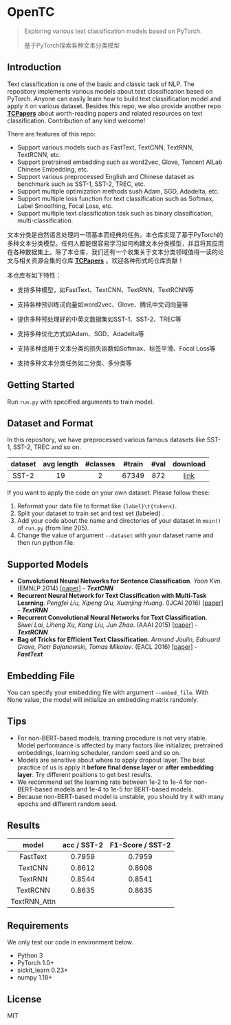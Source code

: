# OpenTC
> Exploring various text classification models based on PyTorch.
>
> 基于PyTorch探索各种文本分类模型

## Introduction
Text classification is one of the basic and classic task of NLP. The repository implements various models about text classification based on PyTorch. Anyone can easily learn how to build text classification model and apply it on various dataset. Besides this repo, we also provide another repo [**TCPapers**](https://github.com/ZhengZixiang/TCPapers) about worth-reading papers and related resources on text classification. Contribution of any kind welcome!

There are features of this repo:

- Support various models such as FastText, TextCNN, TextRNN, TextRCNN, etc.
- Support pretrained embedding such as word2vec, Glove, Tencent AILab Chinese Embedding, etc.
- Support various preprocessed English and Chinese dataset as benchmark such as SST-1, SST-2, TREC, etc.
- Support multiple optimization methods sush Adam, SGD, Adadelta, etc.
- Support multiple loss function for text classification such as Softmax, Label Smoothing, Focal Loss, etc.
- Support multiple text classification task such as binary classification, multi-classification.  

文本分类是自然语言处理的一项基本而经典的任务。本仓库实现了基于PyTorch的多种文本分类模型。任何人都能很容易学习如何构建文本分类模型，并且将其应用在各种数据集上。除了本仓库，我们还有一个收集关于文本分类领域值得一读的论文与相关资源合集的仓库 [**TCPapers**](https://github.com/ZhengZixiang/TCPapers) 。欢迎各种形式的仓库贡献！

 本仓库有如下特性：
 - 支持多种模型，如FastText、TextCNN、TextRNN、TextRCNN等

 - 支持各种预训练词向量如word2vec、Glove、腾讯中文词向量等

 - 提供多种预处理好的中英文数据集如SST-1、SST-2、TREC等

 - 支持多种优化方式如Adam、SGD、Adadelta等

 - 支持多种适用于文本分类的损失函数如Softmax、标签平滑、Focal Loss等

 - 支持多种文本分类任务如二分类、多分类等

## Getting Started
Run `run.py` with specified arguments to train model.

## Dataset and Format
In this repository, we have preprocessed various famous datasets like SST-1, SST-2, TREC and so on.

| dataset | avg length | #classes | #train | #val | download |
| :---: | :---: | :---: | :---: | :---: | :---: |
| SST-2 | 19 | 2 | 67349 | 872 | [link](https://gluebenchmark.com/tasks) |

If you want to apply the code on your own dataset. Please follow these:
1. Reformat your data file to format like `{label}\t{tokens}`.
2. Split your dataset to train set and test set (labeled) .
3. Add your code about the name and directories of your dataset in `main()` of `run.py` (from line 205).
4. Change the value of argument `--dataset` with your dataset name and then run python file. 

## Supported Models
- **Convolutional Neural Networks for Sentence Classification**. *Yoon Kim*. (EMNLP 2014) [[paper]](https://arxiv.org/abs/1408.5882) - ***TextCNN***
- **Recurrent Neural Network for Text Classification with Multi-Task Learning**. *Pengfei Liu, Xipeng Qiu, Xuanjing Huang*. (IJCAI 2016) [[paper]](https://arxiv.org/abs/1605.05101) - ***TextRNN***
- **Recurrent Convolutional Neural Networks for Text Classification**. *Siwei Lai, Liheng Xu, Kang Liu, Jun Zhao*. (AAAI 2015) [[paper]](http://www.nlpr.ia.ac.cn/cip/~liukang/liukangPageFile/Recurrent%20Convolutional%20Neural%20Networks%20for%20Text%20Classification.pdf) - ***TextRCNN***
- **Bag of Tricks for Efficient Text Classification**. *Armand Joulin, Edouard Grave, Piotr Bojanowski, Tomas Mikolov*. (EACL 2016) [[paper]](https://arxiv.org/abs/1607.01759) - ***FastText***

## Embedding File
You can specify your embedding file with argument `--embed_file`. With None value, the model will initialize an embedding matrix randomly.

## Tips
* For non-BERT-based models, training procedure is not very stable. Model performance is affected by many factors like initializer, pretrained embeddings, learning scheduler, random seed and so on.
* Models are sensitive about where to apply dropout layer. The best practice of us is apply it **before final dense layer** or **after embedding layer**. Try different positions to get best results.
* We recommend set the learning rate between 1e-2 to 1e-4 for non-BERT-based models and 1e-4 to 1e-5 for BERT-based models.
* Because non-BERT-based model is unstable, you should try it with many epochs and different random seed.

## Results
| model | acc / SST-2 | F1-Score / SST-2 |
| :---: | :---: | :---: |
| FastText | 0.7959 | 0.7959 |
| TextCNN | 0.8612 | 0.8608 |
| TextRNN | 0.8544 | 0.8541 |
| TextRCNN | 0.8635 | 0.8635 |
| TextRNN_Attn |  |  |

## Requirements
We only test our code in environment below.
- Python 3
- PyTorch 1.0+
- sickit_learn 0.23+
- numpy 1.18+

## License
MIT
